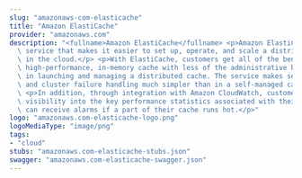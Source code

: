 ```yaml
---
slug: "amazonaws-com-elasticache"
title: "Amazon ElastiCache"
provider: "amazonaws.com"
description: "<fullname>Amazon ElastiCache</fullname> <p>Amazon ElastiCache is a web\
  \ service that makes it easier to set up, operate, and scale a distributed cache\
  \ in the cloud.</p> <p>With ElastiCache, customers get all of the benefits of a\
  \ high-performance, in-memory cache with less of the administrative burden involved\
  \ in launching and managing a distributed cache. The service makes setup, scaling,\
  \ and cluster failure handling much simpler than in a self-managed cache deployment.</p>\
  \ <p>In addition, through integration with Amazon CloudWatch, customers get enhanced\
  \ visibility into the key performance statistics associated with their cache and\
  \ can receive alarms if a part of their cache runs hot.</p>"
logo: "amazonaws.com-elasticache-logo.png"
logoMediaType: "image/png"
tags:
- "cloud"
stubs: "amazonaws.com-elasticache-stubs.json"
swagger: "amazonaws.com-elasticache-swagger.json"
---
```

